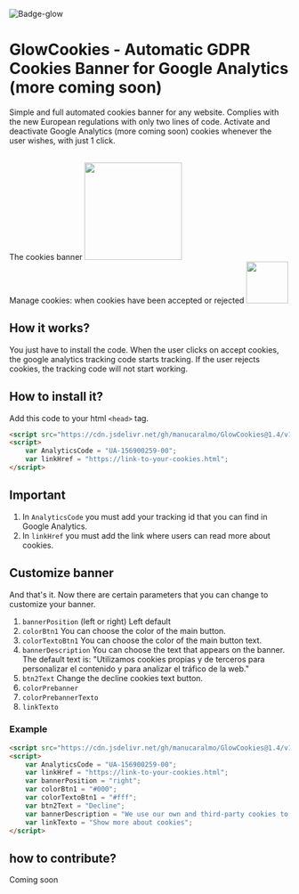 ![Badge-glow](https://img.shields.io/badge/GlowCookies-v.1.4-blue)
# GlowCookies - Automatic GDPR Cookies Banner for Google Analytics (more coming soon)
Simple and full automated cookies banner for any website. Complies with the new European regulations with only two lines of code. Activate and deactivate Google Analytics (more coming soon) cookies whenever the user wishes, with just 1 click.

<br>
The cookies banner
<img src="https://cdn.glowmedia.es/upload/uploads/6c8121glowCookies.png" data-canonical-src="https://cdn.glowmedia.es/upload/uploads/6c8121glowCookies.png" height="175" />
<br>
Manage cookies: when cookies have been accepted or rejected
<img src="https://cdn.glowmedia.es/upload/uploads/b3a46bbtnGlowcookies.png" data-canonical-src="https://cdn.glowmedia.es/upload/uploads/b3a46bbtnGlowcookies.png" height="75" />
<br>

## How it works?
You just have to install the code. When the user clicks on accept cookies, the google analytics tracking code starts tracking. If the user rejects cookies, the tracking code will not start working.

## How to install it?
Add this code to your html `<head>` tag.
```html
<script src="https://cdn.jsdelivr.net/gh/manucaralmo/GlowCookies@1.4/v1/cookiesGlow.js" async></script>
<script>
    var AnalyticsCode = "UA-156900259-00";
    var linkHref = "https://link-to-your-cookies.html";
</script>
```

## Important
1. In `AnalyticsCode` you must add your tracking id that you can find in Google Analytics.
2. In `linkHref` you must add the link where users can read more about cookies.

## Customize banner
And that's it. Now there are certain parameters that you can change to customize your banner.

1. `bannerPosition` (left or right) Left default
2. `colorBtn1` You can choose the color of the main button.
3. `colorTextoBtn1` You can choose the color of the main button text.
4. `bannerDescription` You can choose the text that appears on the banner. The default text is: "Utilizamos cookies propias y de terceros para personalizar el contenido y para analizar el tráfico de la web."
5. `btn2Text` Change the decline cookies text button.
6. `colorPrebanner`
7. `colorPrebannerTexto`
8. `linkTexto`

### Example
```html
<script src="https://cdn.jsdelivr.net/gh/manucaralmo/GlowCookies@1.4/v1/cookiesGlow.js" async></script>
<script>
    var AnalyticsCode = "UA-156900259-00";
    var linkHref = "https://link-to-your-cookies.html";
    var bannerPosition = "right";
    var colorBtn1 = "#000";
    var colorTextoBtn1 = "#fff";
    var btn2Text = "Decline";
    var bannerDescription = "We use our own and third-party cookies to personalize content and to analyze web traffic.";
    var linkTexto = "Show more about cookies";
</script>
```


## how to contribute?
Coming soon
